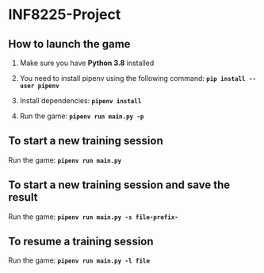 # INF8225-Project


## How to launch the game

1) Make sure you have **Python 3.8** installed
2) You need to install pipenv using the following command: **`pip install --user pipenv`**

3) Install dependencies: **`pipenv install`**
4) Run the game: **`pipenv run main.py -p`**

## To start a new training session
Run the game: **`pipenv run main.py`**

## To start a new training session and save the result
Run the game: **`pipenv run main.py -s file-prefix-`**

## To resume a training session
Run the game: **`pipenv run main.py -l file`**
